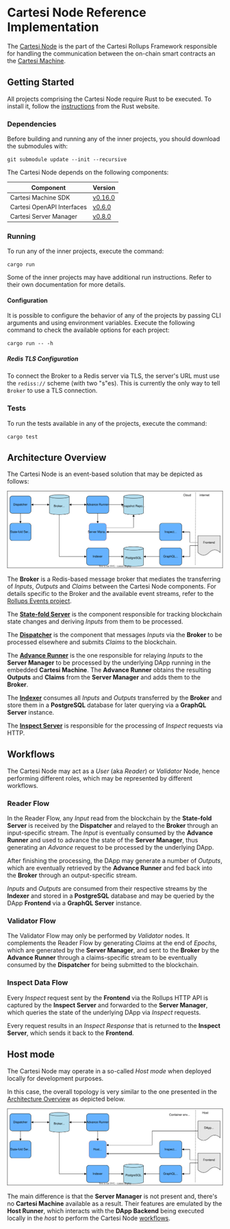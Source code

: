 # Cartesi Node Reference Implementation

The [Cartesi Node](https://docs.cartesi.io/cartesi-rollups/main-concepts/#cartesi-nodes) is the part of the Cartesi Rollups Framework responsible for handling the communication between the on-chain smart contracts an the [Cartesi Machine](https://docs.cartesi.io/machine/intro/).

## Getting Started

All projects comprising the Cartesi Node require Rust to be executed.
To install it, follow the [instructions](https://www.rust-lang.org/tools/install) from the Rust website.

### Dependencies

Before building and running any of the inner projects, you should download the submodules with:

```shell
git submodule update --init --recursive
```

The Cartesi Node depends on the following components:

| Component | Version |
|---|---|
| Cartesi Machine SDK | [v0.16.0](https://github.com/cartesi/machine-emulator/releases/tag/v0.16.0) |
| Cartesi OpenAPI Interfaces | [v0.6.0](https://github.com/cartesi/openapi-interfaces/releases/tag/v0.6.0) |
| Cartesi Server Manager | [v0.8.0](https://github.com/cartesi/server-manager/releases/tag/v0.8.0) |

### Running

To run any of the inner projects, execute the command:

```shell
cargo run
```

Some of the inner projects may have additional run instructions.
Refer to their own documentation for more details.

#### Configuration

It is possible to configure the behavior of any of the projects by passing CLI arguments and using environment variables.
Execute the following command to check the available options for each project:

```shell
cargo run -- -h
```

##### Redis TLS Configuration

To connect the Broker to a Redis server via TLS, the server's URL must use the `rediss://` scheme (with two "s"es).
This is currently the only way to tell `Broker` to use a TLS connection.

### Tests

To run the tests available in any of the projects, execute the command:

```shell
cargo test
```

## Architecture Overview

The Cartesi Node is an event-based solution that may be depicted as follows:

![Node architecture diagram](./docs/node-architecture.drawio.svg)

The **Broker** is a Redis-based message broker that mediates the transferring of *Inputs*, *Outputs* and *Claims* between the Cartesi Node components.
For details specific to the Broker and the available event streams, refer to the [Rollups Events project](./rollups-events/README.md).

The [**State-fold Server**](./state-server/README.md) is the component responsible for tracking blockchain state changes and deriving *Inputs* from them to be processed.

The [**Dispatcher**](./dispatcher/README.md) is the component that messages *Inputs* via the **Broker** to be processed elsewhere and submits *Claims* to the blockchain.

The [**Advance Runner**](./advance-runner/README.md) is the one responsible for relaying *Inputs* to the **Server Manager** to be processed by the underlying DApp running in the embedded **Cartesi Machine**.
The **Advance Runner** obtains the resulting **Outputs** and **Claims** from the **Server Manager** and adds them to the **Broker**.

The [**Indexer**](./indexer/README.md) consumes all *Inputs* and *Outputs* transferred by the **Broker** and store them in a **PostgreSQL** database for later querying via a **GraphQL Server** instance.

The [**Inspect Server**](./inspect-server/README.md) is responsible for the processing of *Inspect* requests via HTTP.

## Workflows

The Cartesi Node may act as a *User* (aka *Reader*) or *Validator* Node, hence performing different roles, which may be represented by different workflows.

### Reader Flow

In the Reader Flow, any *Input* read from the blockchain by the **State-fold Server** is received by the **Dispatcher** and relayed to the **Broker** through an input-specific stream.
The *Input* is eventually consumed by the **Advance Runner** and used to advance the state of the **Server Manager**, thus generating an *Advance* request to be processed by the underlying DApp.

After finishing the processing, the DApp may generate a number of *Outputs*, which are eventually retrieved by the **Advance Runner** and fed back into the **Broker** through an output-specific stream.

*Inputs* and *Outputs* are consumed from their respective streams by the **Indexer** and stored in a **PostgreSQL** database and may be queried by the DApp **Frontend** via a **GraphQL Server** instance.

### Validator Flow

The Validator Flow may only be performed by *Validator* nodes.
It complements the Reader Flow by generating *Claims* at the end of *Epochs*, which are generated by the **Server Manager**, and sent to the **Broker** by the **Advance Runner** through a claims-specific stream to be eventually consumed by the **Dispatcher** for being submitted to the blockchain.

### Inspect Data Flow

Every *Inspect* request sent by the **Frontend** via the Rollups HTTP API is captured by the **Inspect Server** and forwarded to the **Server Manager**, which queries the state of the underlying DApp via *Inspect* requests.

Every request results in an *Inspect Response* that is returned to the **Inspect Server**, which sends it back to the **Frontend**.

## Host mode

The Cartesi Node may operate in a so-called *Host mode* when deployed locally for development purposes.

In this case, the overall topology is very similar to the one presented in the [Architecture Overview](#architecture-overview) as depicted below.

![Host mode architecture diagram](./docs/host-architecture.drawio.svg)

The main difference is that the **Server Manager** is not present and, there's no **Cartesi Machine** available as a result.
Their features are emulated by the **Host Runner**, which interacts with the **DApp Backend** being executed locally in the *host* to perform the Cartesi Node [workflows](#workflows).

